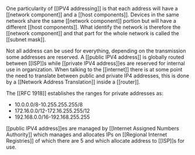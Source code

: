 
One particularity of [[IPV4 addressing]] is that each address will have a [[network component]] and a [[host components]].
Devices in the same network share the same [[network component]] portion but will have a different [[host components]]. What identify the network is therefore the [[network component]] and that part for the whole network is called the [[subnet mask]].

Not all address can be used for everything, depending on the transmission some addresses are reserved. A [[public IPV4 address]] is globally routed between [[ISP]]s while [[private IPV4 address]]es are reserved for internal use in organization. When talking to the [[internet]] there is at some point the need to translate between public and private IP4 addresses, this is done by a [[Network Address Translation]] inside a [[router]].

The [[RFC 1918]] establishes the ranges for private addresses as:
- 10.0.0.0/8-10.255.255.255/8
- 172.16.0.0/12-172.16.255.255/12
- 192.168.0.0/16-192.168.255.255

[[public IPV4 address]]es are managed by [[Internet Assigned Numbers Authority]] which manages and allocates IPs on [[Regional Internet Registries]] of which there are 5 and which allocate address to [[ISP]]s for use.